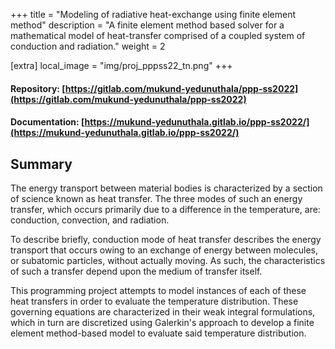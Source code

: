+++
title = "Modeling of radiative heat-exchange using finite element method"
description = "A finite element method based solver for a mathematical model of heat-transfer comprised of a coupled system of conduction and radiation."
weight = 2

[extra]
local_image = "img/proj_pppss22_tn.png"
+++

#### Repository: [https://gitlab.com/mukund-yedunuthala/ppp-ss2022](https://gitlab.com/mukund-yedunuthala/ppp-ss2022)
#### Documentation: [https://mukund-yedunuthala.gitlab.io/ppp-ss2022/](https://mukund-yedunuthala.gitlab.io/ppp-ss2022/)

## Summary
The energy transport between material bodies is characterized by a section of science known as heat transfer. The three modes of such an energy transfer, which occurs primarily due to a difference in the temperature, are: conduction, convection, and radiation.

To describe briefly, conduction mode of heat transfer describes the energy transport that occurs owing to an exchange of energy between molecules, or subatomic particles, without actually moving. As such, the characteristics of such a transfer depend upon the medium of transfer itself.

This programming project attempts to model instances of each of these heat transfers in order to evaluate the temperature distribution. These governing equations are characterized in their weak integral formulations, which in turn are discretized using Galerkin's approach to develop a finite element method-based model to evaluate said temperature distribution.

